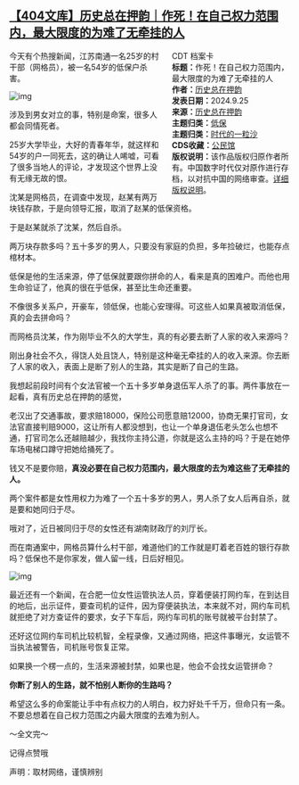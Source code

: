 <!--1727310503000-->
[【404文库】历史总在押韵｜作死！在自己权力范围内，最大限度的为难了无牵挂的人](https://chinadigitaltimes.net/chinese/711767.html)
------

<div style="width:42%;float:right;padding-left:20px"><div class="su-spoiler su-spoiler-style-fancy su-spoiler-icon-chevron-circle su-spoiler-closed" data-scroll-offset="0" data-anchor-in-url="no"><div class="su-spoiler-title" tabindex="0" role="button"><span class="su-spoiler-icon"></span>CDT 档案卡</div><div class="su-spoiler-content su-u-clearfix su-u-trim"><strong>标题：</strong>作死！在自己权力范围内，最大限度的为难了无牵挂的人<br><strong>作者：</strong><a href="https://chinadigitaltimes.net/space/历史总在押韵" target="_blank">历史总在押韵</a><br><strong>发表日期：</strong>2024.9.25<br><strong>来源：</strong><a href="https://mp.weixin.qq.com/s/aN92pVC-WDJVZHjVdcZfvw" target="_blank">历史总在押韵</a><br><strong>主题归类：</strong><a href="https://chinadigitaltimes.net/space/低保" target="_blank">低保</a><br><strong>主题归类：</strong><a href="https://chinadigitaltimes.net/space/时代的一粒沙" target="_blank">时代的一粒沙</a><br><strong>CDS收藏：</strong><a href="https://chinadigitaltimes.net/space/%E5%85%AC%E6%B0%91%E9%A6%86" target="_blank" rel="noopener">公民馆</a><br><strong>版权说明：</strong>该作品版权归原作者所有。中国数字时代仅对原作进行存档，以对抗中国的网络审查。<a href="https://chinadigitaltimes.net/chinese/copyright">详细版权说明</a>。</div></div></div><p>今天有个热搜新闻，江苏南通一名25岁的村干部（网格员），被一名54岁的低保户杀害。</p><p><img decoding="async" src="https://chinadigitaltimes.net/chinese/files/2024/09/download-1.webp" alt="img"></p><p>涉及到男女对立的事，特别是命案，很多人都会同情死者。</p><p>25岁大学毕业，大好的青春年华，就这样和54岁的户一同死去，这的确让人唏嘘，可看了很多当地人的评论，才发现这个世界上没有无缘无故的恨。</p><p>沈某是网格员，在调查中发现，赵某有两万块钱存款，于是向领导汇报，取消了赵某的低保资格。</p><p>于是赵某就杀了沈某，然后自杀。</p><p>两万块存款多吗？五十多岁的男人，只要没有家庭的负担，多年捡破烂，也能存点棺材本。</p><p>低保是他的生活来源，停了低保就要跟你拼命的人，看来是真的困难户。而他也用生命验证了，他真的很在乎低保，甚至比生命还重要。</p><p>不像很多关系户，开豪车，领低保，也能心安理得。可这些人如果真被取消低保，真的会去拼命吗？</p><p>而网格员沈某，作为刚毕业不久的大学生，真的有必要去断了人家的收入来源吗？</p><p>刚出身社会不久，得饶人处且饶人，特别是这种毫无牵挂的人的收入来源。你去断了人家的收入，表面上是断了别人的生路，其实是断了自己的生路。</p><p>我想起前段时间有个女法官被一个五十多岁单身退伍军人杀了的事。两件事放在一起看，真有历史总在押韵的感觉，</p><p>老汉出了交通事故，要求赔18000，保险公司愿意赔12000，协商无果打官司，女法官直接判赔9000，这让所有人都没想到，也让一个单身退伍老头怎么也想不通，打官司怎么还越赔越少，我找你主持公道，你就是这么主持的吗？于是在她停车场电梯口蹲守把她给捅死了。</p><p>钱又不是要你赔，<strong>真没必要在自己权力范围内，最大限度的去为难这些了无牵挂的人。</strong></p><p>两个案件都是女性用权力为难了一个五十多岁的男人，男人杀了女人后再自杀，就是要和她同归于尽。</p><p>哦对了，近日被同归于尽的女性还有湖南财政厅的刘厅长。</p><p>而在南通案中，网格员算什么村干部，难道他们的工作就是盯着老百姓的银行存款吗？低保也不是你家发，做人留一线，日后好相见。</p><p><img decoding="async" src="https://chinadigitaltimes.net/chinese/files/2024/09/合肥.webp" alt="img"></p><p>最近还有一个新闻，在合肥一位女性运管执法人员，穿着便装打网约车，在到达目的地后，出示证件，要查司机的证件，因为穿便装执法，本来就不对，网约车司机就拒绝了对方查证件的要求，女子下车后，网约车司机的账号就被平台封禁了。</p><p>还好这位网约车司机比较机智，全程录像，又通过网络，把这件事曝光，女运管不当执法被警告，司机账号恢复正常。</p><p>如果换一个楞一点的，生活来源被封禁，如果也是，他会不会找女运管拼命？</p><p><strong>你断了别人的生路，就不怕别人断你的生路吗？</strong></p><p>希望这么多的命案能让手中有点权力的人明白，权力好处千千万，但命只有一条。不要总想着在自己权力范围之内最大限度的去难为别人。</p><p>～全文完～</p><p>记得点赞哦</p><p>声明：取材网络，谨慎辨别</p><div class="addtoany_share_save_container addtoany_content addtoany_content_bottom"><div class="a2a_kit a2a_kit_size_32 addtoany_list" data-a2a-url="https://chinadigitaltimes.net/chinese/711767.html" data-a2a-title="【404文库】历史总在押韵｜作死！在自己权力范围内，最大限度的为难了无牵挂的人"><a class="a2a_button_facebook" href="https://www.addtoany.com/add_to/facebook?linkurl=https%3A%2F%2Fchinadigitaltimes.net%2Fchinese%2F711767.html&amp;linkname=%E3%80%90404%E6%96%87%E5%BA%93%E3%80%91%E5%8E%86%E5%8F%B2%E6%80%BB%E5%9C%A8%E6%8A%BC%E9%9F%B5%EF%BD%9C%E4%BD%9C%E6%AD%BB%EF%BC%81%E5%9C%A8%E8%87%AA%E5%B7%B1%E6%9D%83%E5%8A%9B%E8%8C%83%E5%9B%B4%E5%86%85%EF%BC%8C%E6%9C%80%E5%A4%A7%E9%99%90%E5%BA%A6%E7%9A%84%E4%B8%BA%E9%9A%BE%E4%BA%86%E6%97%A0%E7%89%B5%E6%8C%82%E7%9A%84%E4%BA%BA" title="Facebook" rel="nofollow noopener" target="_blank"></a><a class="a2a_button_twitter" href="https://www.addtoany.com/add_to/twitter?linkurl=https%3A%2F%2Fchinadigitaltimes.net%2Fchinese%2F711767.html&amp;linkname=%E3%80%90404%E6%96%87%E5%BA%93%E3%80%91%E5%8E%86%E5%8F%B2%E6%80%BB%E5%9C%A8%E6%8A%BC%E9%9F%B5%EF%BD%9C%E4%BD%9C%E6%AD%BB%EF%BC%81%E5%9C%A8%E8%87%AA%E5%B7%B1%E6%9D%83%E5%8A%9B%E8%8C%83%E5%9B%B4%E5%86%85%EF%BC%8C%E6%9C%80%E5%A4%A7%E9%99%90%E5%BA%A6%E7%9A%84%E4%B8%BA%E9%9A%BE%E4%BA%86%E6%97%A0%E7%89%B5%E6%8C%82%E7%9A%84%E4%BA%BA" title="Twitter" rel="nofollow noopener" target="_blank"></a><a class="a2a_button_telegram" href="https://www.addtoany.com/add_to/telegram?linkurl=https%3A%2F%2Fchinadigitaltimes.net%2Fchinese%2F711767.html&amp;linkname=%E3%80%90404%E6%96%87%E5%BA%93%E3%80%91%E5%8E%86%E5%8F%B2%E6%80%BB%E5%9C%A8%E6%8A%BC%E9%9F%B5%EF%BD%9C%E4%BD%9C%E6%AD%BB%EF%BC%81%E5%9C%A8%E8%87%AA%E5%B7%B1%E6%9D%83%E5%8A%9B%E8%8C%83%E5%9B%B4%E5%86%85%EF%BC%8C%E6%9C%80%E5%A4%A7%E9%99%90%E5%BA%A6%E7%9A%84%E4%B8%BA%E9%9A%BE%E4%BA%86%E6%97%A0%E7%89%B5%E6%8C%82%E7%9A%84%E4%BA%BA" title="Telegram" rel="nofollow noopener" target="_blank"></a><a class="a2a_button_reddit" href="https://www.addtoany.com/add_to/reddit?linkurl=https%3A%2F%2Fchinadigitaltimes.net%2Fchinese%2F711767.html&amp;linkname=%E3%80%90404%E6%96%87%E5%BA%93%E3%80%91%E5%8E%86%E5%8F%B2%E6%80%BB%E5%9C%A8%E6%8A%BC%E9%9F%B5%EF%BD%9C%E4%BD%9C%E6%AD%BB%EF%BC%81%E5%9C%A8%E8%87%AA%E5%B7%B1%E6%9D%83%E5%8A%9B%E8%8C%83%E5%9B%B4%E5%86%85%EF%BC%8C%E6%9C%80%E5%A4%A7%E9%99%90%E5%BA%A6%E7%9A%84%E4%B8%BA%E9%9A%BE%E4%BA%86%E6%97%A0%E7%89%B5%E6%8C%82%E7%9A%84%E4%BA%BA" title="Reddit" rel="nofollow noopener" target="_blank"></a><a class="a2a_button_whatsapp" href="https://www.addtoany.com/add_to/whatsapp?linkurl=https%3A%2F%2Fchinadigitaltimes.net%2Fchinese%2F711767.html&amp;linkname=%E3%80%90404%E6%96%87%E5%BA%93%E3%80%91%E5%8E%86%E5%8F%B2%E6%80%BB%E5%9C%A8%E6%8A%BC%E9%9F%B5%EF%BD%9C%E4%BD%9C%E6%AD%BB%EF%BC%81%E5%9C%A8%E8%87%AA%E5%B7%B1%E6%9D%83%E5%8A%9B%E8%8C%83%E5%9B%B4%E5%86%85%EF%BC%8C%E6%9C%80%E5%A4%A7%E9%99%90%E5%BA%A6%E7%9A%84%E4%B8%BA%E9%9A%BE%E4%BA%86%E6%97%A0%E7%89%B5%E6%8C%82%E7%9A%84%E4%BA%BA" title="WhatsApp" rel="nofollow noopener" target="_blank"></a><a class="a2a_button_email" href="https://www.addtoany.com/add_to/email?linkurl=https%3A%2F%2Fchinadigitaltimes.net%2Fchinese%2F711767.html&amp;linkname=%E3%80%90404%E6%96%87%E5%BA%93%E3%80%91%E5%8E%86%E5%8F%B2%E6%80%BB%E5%9C%A8%E6%8A%BC%E9%9F%B5%EF%BD%9C%E4%BD%9C%E6%AD%BB%EF%BC%81%E5%9C%A8%E8%87%AA%E5%B7%B1%E6%9D%83%E5%8A%9B%E8%8C%83%E5%9B%B4%E5%86%85%EF%BC%8C%E6%9C%80%E5%A4%A7%E9%99%90%E5%BA%A6%E7%9A%84%E4%B8%BA%E9%9A%BE%E4%BA%86%E6%97%A0%E7%89%B5%E6%8C%82%E7%9A%84%E4%BA%BA" title="Email" rel="nofollow noopener" target="_blank"></a><a class="a2a_button_copy_link" href="https://www.addtoany.com/add_to/copy_link?linkurl=https%3A%2F%2Fchinadigitaltimes.net%2Fchinese%2F711767.html&amp;linkname=%E3%80%90404%E6%96%87%E5%BA%93%E3%80%91%E5%8E%86%E5%8F%B2%E6%80%BB%E5%9C%A8%E6%8A%BC%E9%9F%B5%EF%BD%9C%E4%BD%9C%E6%AD%BB%EF%BC%81%E5%9C%A8%E8%87%AA%E5%B7%B1%E6%9D%83%E5%8A%9B%E8%8C%83%E5%9B%B4%E5%86%85%EF%BC%8C%E6%9C%80%E5%A4%A7%E9%99%90%E5%BA%A6%E7%9A%84%E4%B8%BA%E9%9A%BE%E4%BA%86%E6%97%A0%E7%89%B5%E6%8C%82%E7%9A%84%E4%BA%BA" title="Copy Link" rel="nofollow noopener" target="_blank"></a><a class="a2a_dd addtoany_share_save addtoany_share" href="https://www.addtoany.com/share"></a></div></div>
